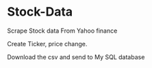 # Stock-Data

Scrape Stock data From Yahoo finance 

Create Ticker, price change.

Download the csv and send to My SQL database
